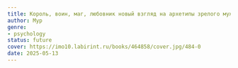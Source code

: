 ```yaml
---
title: Король, воин, маг, любовник новый взгляд на архетипы зрелого мужчины
author: Мур
genre:
- psychology
status: future
cover: https://imo10.labirint.ru/books/464858/cover.jpg/484-0
date: 2025-05-13
---
```


